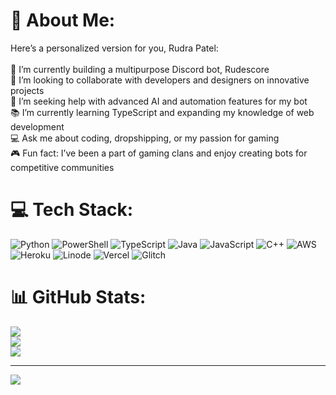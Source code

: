 # 💫 About Me:
Here’s a personalized version for you, Rudra Patel:<br><br>🔨 I’m currently building a multipurpose Discord bot, Rudescore  <br>🤝 I’m looking to collaborate with developers and designers on innovative projects  <br>🚀 I’m seeking help with advanced AI and automation features for my bot  <br>📚 I’m currently learning TypeScript and expanding my knowledge of web development  <br>💻 Ask me about coding, dropshipping, or my passion for gaming  <br>🎮 Fun fact: I’ve been a part of gaming clans and enjoy creating bots for competitive communities


# 💻 Tech Stack:
![Python](https://img.shields.io/badge/python-3670A0?style=for-the-badge&logo=python&logoColor=ffdd54) ![PowerShell](https://img.shields.io/badge/PowerShell-%235391FE.svg?style=for-the-badge&logo=powershell&logoColor=white) ![TypeScript](https://img.shields.io/badge/typescript-%23007ACC.svg?style=for-the-badge&logo=typescript&logoColor=white) ![Java](https://img.shields.io/badge/java-%23ED8B00.svg?style=for-the-badge&logo=openjdk&logoColor=white) ![JavaScript](https://img.shields.io/badge/javascript-%23323330.svg?style=for-the-badge&logo=javascript&logoColor=%23F7DF1E) ![C++](https://img.shields.io/badge/c++-%2300599C.svg?style=for-the-badge&logo=c%2B%2B&logoColor=white) ![AWS](https://img.shields.io/badge/AWS-%23FF9900.svg?style=for-the-badge&logo=amazon-aws&logoColor=white) ![Heroku](https://img.shields.io/badge/heroku-%23430098.svg?style=for-the-badge&logo=heroku&logoColor=white) ![Linode](https://img.shields.io/badge/linode-00A95C?style=for-the-badge&logo=linode&logoColor=white) ![Vercel](https://img.shields.io/badge/vercel-%23000000.svg?style=for-the-badge&logo=vercel&logoColor=white) ![Glitch](https://img.shields.io/badge/glitch-%233333FF.svg?style=for-the-badge&logo=glitch&logoColor=white)
# 📊 GitHub Stats:
![](https://github-readme-stats.vercel.app/api?username=itisrude&theme=dark&hide_border=false&include_all_commits=false&count_private=false)<br/>
![](https://github-readme-streak-stats.herokuapp.com/?user=itisrude&theme=dark&hide_border=false)<br/>
![](https://github-readme-stats.vercel.app/api/top-langs/?username=itisrude&theme=dark&hide_border=false&include_all_commits=false&count_private=false&layout=compact)

---
[![](https://visitcount.itsvg.in/api?id=itisrude&icon=0&color=0)](https://visitcount.itsvg.in)


